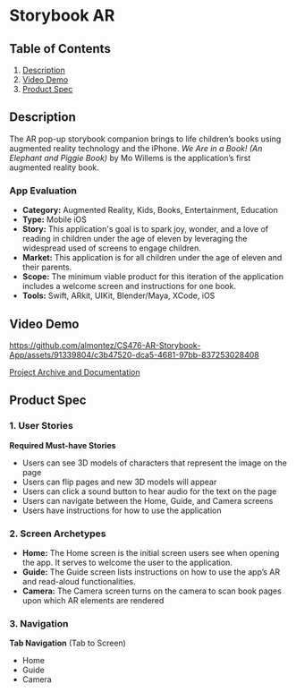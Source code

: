 # Storybook AR

## Table of Contents
1. [Description](#Description)
2. [Video Demo](#Video-Demo)
3. [Product Spec](#Product-Spec)

## Description
The AR pop-up storybook companion brings to life children’s books using augmented reality technology and the iPhone. *We Are in a Book! (An Elephant and Piggie Book)* by Mo Willems is the application’s first augmented reality book. 

### App Evaluation
- **Category:** Augmented Reality, Kids, Books, Entertainment, Education
- **Type:** Mobile iOS
- **Story:** This application's goal is to spark joy, wonder, and a love of reading in children under the age of eleven by leveraging the widespread used of screens to engage children.
- **Market:** This application is for all children under the age of eleven and their parents.  
- **Scope:** The minimum viable product for this iteration of the application includes a welcome screen and instructions for one book.
- **Tools:** Swift, ARkit, UIKit, Blender/Maya, XCode, iOS

## Video Demo

https://github.com/almontez/CS476-AR-Storybook-App/assets/91339804/c3b47520-dca5-4681-97bb-837253028408

[Project Archive and Documentation](https://docs.google.com/document/d/1akW3GfHy_p-ui4t-MCqg0uV5pEPf7fludyHCm-VpdeE/edit?usp=sharing)

## Product Spec

### 1. User Stories

**Required Must-have Stories**

* Users can see 3D models of characters that represent the image on the page
* Users can flip pages and new 3D models will appear
* Users can click a sound button to hear audio for the text on the page
* Users can navigate between the Home, Guide, and Camera screens
* Users have instructions for how to use the application

### 2. Screen Archetypes

* **Home:** The Home screen is the initial screen users see when opening the app. It serves to welcome the user to the application. 
* **Guide:** The Guide screen lists instructions on how to use the app’s AR and read-aloud functionalities. 
* **Camera:** The Camera screen turns on the camera to scan book pages upon which AR elements are rendered

### 3. Navigation

**Tab Navigation** (Tab to Screen)

* Home 
* Guide
* Camera
